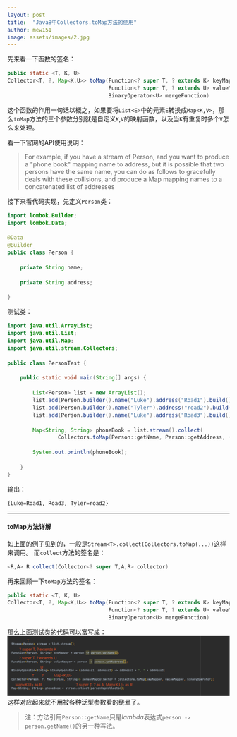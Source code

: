 ```yaml
---
layout: post
title:  "Java8中Collectors.toMap方法的使用"
author: mew151
image: assets/images/2.jpg
---
```


先来看一下函数的签名：
```Java
public static <T, K, U>
Collector<T, ?, Map<K,U>> toMap(Function<? super T, ? extends K> keyMapper,
                                Function<? super T, ? extends U> valueMapper,
                                BinaryOperator<U> mergeFunction)
```
这个函数的作用一句话以概之，如果要将`List<E>`中的元素`E`转换成`Map<K,V>`，那么`toMap`方法的三个参数分别就是自定义`K`,`V`的映射函数，以及当`K`有重复时多个`V`怎么来处理。

看一下官网的API使用说明：
> For example, if you have a stream of Person, and you want to produce a "phone book" mapping name to address, but it is possible that two persons have the same name, you can do as follows to gracefully deals with these collisions, and produce a Map mapping names to a concatenated list of addresses

接下来看代码实现，先定义`Person`类：
```Java
import lombok.Builder;
import lombok.Data;

@Data
@Builder
public class Person {

    private String name;

    private String address;
    
}
```
测试类：
```Java
import java.util.ArrayList;
import java.util.List;
import java.util.Map;
import java.util.stream.Collectors;

public class PersonTest {

    public static void main(String[] args) {

        List<Person> list = new ArrayList();
        list.add(Person.builder().name("Luke").address("Road1").build());
        list.add(Person.builder().name("Tyler").address("road2").build());
        list.add(Person.builder().name("Luke").address("Road3").build());

        Map<String, String> phoneBook = list.stream().collect(
                Collectors.toMap(Person::getName, Person::getAddress, (s, a) -> s + ", " + a));

        System.out.println(phoneBook);

    }
}
```
输出：
```Bash
{Luke=Road1, Road3, Tyler=road2}
```
---
#### toMap方法详解
如上面的例子见到的，一般是`Stream<T>.collect(Collectors.toMap(...))`这样来调用。
而`collect`方法的签名是：
```Java
<R,A> R collect(Collector<? super T,A,R> collector)
```
再来回顾一下`toMap`方法的签名：
```Java
public static <T, K, U>
Collector<T, ?, Map<K,U>> toMap(Function<? super T, ? extends K> keyMapper,
                                Function<? super T, ? extends U> valueMapper,
                                BinaryOperator<U> mergeFunction)
```
那么上面测试类的代码可以富写成：
![](/assets/images/202005/20200509blog1.png)
这样对应起来就不用被各种泛型参数看的绕晕了。
>注：方法引用`Person::getName`只是*lambda*表达式`person -> person.getName()`的另一种写法。